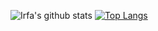 ![Irfa's github stats](https://github-readme-stats.vercel.app/api?username=irfaardy&show_icons=true)
[![Top Langs](https://github-readme-stats.vercel.app/api/top-langs/?username=irfaardy&layout=compact)](https://github.com/anuraghazra/github-readme-stats)
